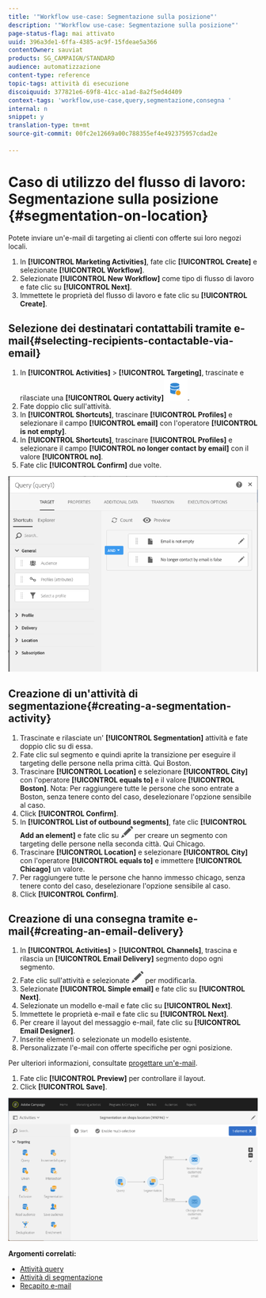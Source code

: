 ```yaml
---
title: '"Workflow use-case: Segmentazione sulla posizione"'
description: '"Workflow use-case: Segmentazione sulla posizione"'
page-status-flag: mai attivato
uuid: 396a3de1-6ffa-4385-ac9f-15fdeae5a366
contentOwner: sauviat
products: SG_CAMPAIGN/STANDARD
audience: automatizzazione
content-type: reference
topic-tags: attività di esecuzione
discoiquuid: 377821e6-69f8-41cc-a1ad-8a2f5ed4d409
context-tags: 'workflow,use-case,query,segmentazione,consegna '
internal: n
snippet: y
translation-type: tm+mt
source-git-commit: 00fc2e12669a00c788355ef4e492375957cdad2e

---
```



# Caso di utilizzo del flusso di lavoro: Segmentazione sulla posizione {#segmentation-on-location}

Potete inviare un'e-mail di targeting ai clienti con offerte sui loro negozi locali.

1. In **[!UICONTROL Marketing Activities]**, fate clic **[!UICONTROL Create]** e selezionate **[!UICONTROL Workflow]**.
1. Selezionate **[!UICONTROL New Workflow]** come tipo di flusso di lavoro e fate clic su **[!UICONTROL Next]**.
1. Immettete le proprietà del flusso di lavoro e fate clic su **[!UICONTROL Create]**.

## Selezione dei destinatari contattabili tramite e-mail{#selecting-recipients-contactable-via-email}

1. In **[!UICONTROL Activities]** &gt; **[!UICONTROL Targeting]**, trascinate e rilasciate una **[!UICONTROL Query activity]**![](assets/query.png).
1. Fate doppio clic sull'attività.
1. In **[!UICONTROL Shortcuts]**, trascinare **[!UICONTROL Profiles]** e selezionare il campo **[!UICONTROL email]** con l'operatore **[!UICONTROL is not empty]**.
1. In **[!UICONTROL Shortcuts]**, trascinare **[!UICONTROL Profiles]** e selezionare il campo **[!UICONTROL no longer contact by email]** con il valore **[!UICONTROL no]**.
1. Fate clic **[!UICONTROL Confirm]** due volte.

![](assets/wf-complement-query.png)

## Creazione di un'attività di segmentazione{#creating-a-segmentation-activity}

1. Trascinate e rilasciate un' **[!UICONTROL Segmentation]** attività e fate doppio clic su di essa.
1. Fate clic sul segmento e quindi aprite la transizione per eseguire il targeting delle persone nella prima città. Qui Boston.
1. Trascinare **[!UICONTROL Location]** e selezionare **[!UICONTROL City]** con l'operatore **[!UICONTROL equals to]** e il valore **[!UICONTROL Boston]**.
Nota: Per raggiungere tutte le persone che sono entrate a Boston, senza tenere conto del caso, deselezionare l'opzione sensibile al caso.
1. Click **[!UICONTROL Confirm]**.
1. In **[!UICONTROL List of outbound segments]**, fate clic **[!UICONTROL Add an element]** e fate clic su ![](assets/edit_darkgrey-24px.png) per creare un segmento con targeting delle persone nella seconda città. Qui Chicago.
1. Trascinare **[!UICONTROL Location]** e selezionare **[!UICONTROL City]** con l'operatore **[!UICONTROL equals to]** e immettere **[!UICONTROL Chicago]** un valore.
1. Per raggiungere tutte le persone che hanno immesso chicago, senza tenere conto del caso, deselezionare l'opzione sensibile al caso.
1. Click **[!UICONTROL Confirm]**.

## Creazione di una consegna tramite e-mail{#creating-an-email-delivery}

1. In **[!UICONTROL Activities]** &gt; **[!UICONTROL Channels]**, trascina e rilascia un **[!UICONTROL Email Delivery]** segmento dopo ogni segmento.
1. Fate clic sull'attività e selezionate ![](assets/edit_darkgrey-24px.png) per modificarla.
1. Selezionate **[!UICONTROL Simple email]** e fate clic su **[!UICONTROL Next]**.
1. Selezionate un modello e-mail e fate clic su **[!UICONTROL Next]**.
1. Immettete le proprietà e-mail e fate clic su **[!UICONTROL Next]**.
1. Per creare il layout del messaggio e-mail, fate clic su **[!UICONTROL Email Designer]**.
1. Inserite elementi o selezionate un modello esistente.
1. Personalizzate l'e-mail con offerte specifiche per ogni posizione.

Per ulteriori informazioni, consultate [progettare un'e-mail](../../designing/using/designing-from-scratch.md#designing-an-email-content-from-scratch).

1. Fate clic **[!UICONTROL Preview]** per controllare il layout.
1. Click **[!UICONTROL Save]**.

![](assets/wf-segmentation-location.png)

**Argomenti correlati:**

* [Attività query](../../automating/using/query.md)
* [Attività di segmentazione](../../automating/using/segmentation.md)
* [Recapito e-mail](../../automating/using/email-delivery.md)
